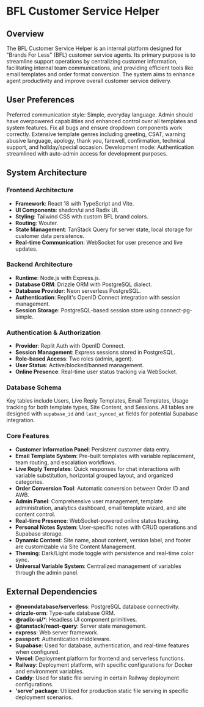 # BFL Customer Service Helper

## Overview
The BFL Customer Service Helper is an internal platform designed for "Brands For Less" (BFL) customer service agents. Its primary purpose is to streamline support operations by centralizing customer information, facilitating internal team communications, and providing efficient tools like email templates and order format conversion. The system aims to enhance agent productivity and improve overall customer service delivery.

## User Preferences
Preferred communication style: Simple, everyday language.
Admin should have overpowered capabilities and enhanced control over all templates and system features.
Fix all bugs and ensure dropdown components work correctly.
Extensive template genres including greeting, CSAT, warning abusive language, apology, thank you, farewell, confirmation, technical support, and holiday/special occasion.
Development mode: Authentication streamlined with auto-admin access for development purposes.

## System Architecture

### Frontend Architecture
- **Framework**: React 18 with TypeScript and Vite.
- **UI Components**: shadcn/ui and Radix UI.
- **Styling**: Tailwind CSS with custom BFL brand colors.
- **Routing**: Wouter.
- **State Management**: TanStack Query for server state, local storage for customer data persistence.
- **Real-time Communication**: WebSocket for user presence and live updates.

### Backend Architecture
- **Runtime**: Node.js with Express.js.
- **Database ORM**: Drizzle ORM with PostgreSQL dialect.
- **Database Provider**: Neon serverless PostgreSQL.
- **Authentication**: Replit's OpenID Connect integration with session management.
- **Session Storage**: PostgreSQL-based session store using connect-pg-simple.

### Authentication & Authorization
- **Provider**: Replit Auth with OpenID Connect.
- **Session Management**: Express sessions stored in PostgreSQL.
- **Role-based Access**: Two roles (admin, agent).
- **User Status**: Active/blocked/banned management.
- **Online Presence**: Real-time user status tracking via WebSocket.

### Database Schema
Key tables include Users, Live Reply Templates, Email Templates, Usage tracking for both template types, Site Content, and Sessions. All tables are designed with `supabase_id` and `last_synced_at` fields for potential Supabase integration.

### Core Features
- **Customer Information Panel**: Persistent customer data entry.
- **Email Template System**: Pre-built templates with variable replacement, team routing, and escalation workflows.
- **Live Reply Templates**: Quick responses for chat interactions with variable substitution, horizontal grouped layout, and organized categories.
- **Order Conversion Tool**: Automatic conversion between Order ID and AWB.
- **Admin Panel**: Comprehensive user management, template administration, analytics dashboard, email template wizard, and site content control.
- **Real-time Presence**: WebSocket-powered online status tracking.
- **Personal Notes System**: User-specific notes with CRUD operations and Supabase storage.
- **Dynamic Content**: Site name, about content, version label, and footer are customizable via Site Content Management.
- **Theming**: Dark/Light mode toggle with persistence and real-time color sync.
- **Universal Variable System**: Centralized management of variables through the admin panel.

## External Dependencies

- **@neondatabase/serverless**: PostgreSQL database connectivity.
- **drizzle-orm**: Type-safe database ORM.
- **@radix-ui/***: Headless UI component primitives.
- **@tanstack/react-query**: Server state management.
- **express**: Web server framework.
- **passport**: Authentication middleware.
- **Supabase**: Used for database, authentication, and real-time features when configured.
- **Vercel**: Deployment platform for frontend and serverless functions.
- **Railway**: Deployment platform, with specific configurations for Docker and environment variables.
- **Caddy**: Used for static file serving in certain Railway deployment configurations.
- **'serve' package**: Utilized for production static file serving in specific deployment scenarios.
```